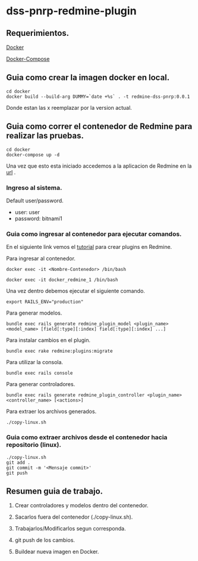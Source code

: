 # dss-pnrp-redmine-plugin

## Requerimientos.

[Docker](https://docs.docker.com/engine/install/ubuntu/)

[Docker-Compose](https://docs.docker.com/compose/install/)

## Guia como crear la imagen docker en local.

```
cd docker
docker build --build-arg DUMMY=`date +%s` . -t redmine-dss-pnrp:0.0.1 
```
Donde estan las x reemplazar por la version actual.

## Guia como correr el contenedor de Redmine para realizar las pruebas.

```
cd docker
docker-compose up -d 
```

Una vez que esto esta iniciado accedemos a la aplicacion de Redmine en la [url](http://localhost:8080) .

### Ingreso al sistema.

Default user/password.
* user: user
* password: bitnami1

### Guia como ingresar al contenedor para ejecutar comandos.

En el siguiente link vemos el [tutorial](https://www.redmine.org/projects/redmine/wiki/Plugin_Tutorial) para crear plugins en Redmine.

Para ingresar al contenedor.
```
docker exec -it <Nombre-Contenedor> /bin/bash

docker exec -it docker_redmine_1 /bin/bash
```

Una vez dentro debemos ejecutar el siguiente comando.
```
export RAILS_ENV="production" 
```

Para generar modelos.
```
bundle exec rails generate redmine_plugin_model <plugin_name> <model_name> [field[:type][:index] field[:type][:index] ...]
```

Para instalar cambios en el plugin.
```
bundle exec rake redmine:plugins:migrate
```

Para utilizar la consola. 

```
bundle exec rails console
```

Para generar controladores.
```
bundle exec rails generate redmine_plugin_controller <plugin_name> <controller_name> [<actions>]
```

Para extraer los archivos generados.
```
./copy-linux.sh
```

### Guia como extraer archivos desde el contenedor hacia repositorio (linux).

```
./copy-linux.sh
git add .
git commit -m '<Mensaje commit>'
git push
```

## Resumen guia de trabajo.

1. Crear controladores y modelos dentro del contenedor.

1. Sacarlos fuera del contenedor (./copy-linux.sh).

1. Trabajarlos/Modificarlos segun corresponda.

1. git push de los cambios.

1. Buildear nueva imagen en Docker.






